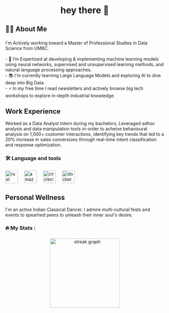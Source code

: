 
<h1 align="center">hey there 👋</h1>

###

<h2 align="left">👩‍💻  About Me</h2>

###

<p align="left">I'm Actively working toward a Master of Professional Studies in Data Science from UMBC.<br><br>- 🔭 I’m Expertized at developing & implementing machine learning models using neural networks, supervised and unsupervised learning methods, and natural language processing approaches. <br>- 📚 I'm currently learning Large Language Models and exploring AI to dive deep into Big Data.<br>- ⚡ In my free time I read newsletters and actively browse big tech workshops to explore in-depth industrial knowledge.</p>


<h2 align="left">Work Experience</h2>
<p align="left"> Worked as a Data Analyst Intern during my bachelors, Leveraged adhoc analysis and data manipulation tools in-order to acheive behavioural analysis on 1,000+ customer interactions, identifying key trends that led to a 20% increase in sales conversions through real-time intent classification and response optimization. <br>
  
<h3 align="left">🛠 Language and tools</h3>

###

<div align="left">
  
 
  <img src="https://cdn.jsdelivr.net/gh/devicons/devicon/icons/rust/rust-original.svg" height="40" alt="rust logo"  />
  <img width="12" />
  

  <img src="https://cdn.jsdelivr.net/gh/devicons/devicon/icons/amazonwebservices/amazonwebservices-line-wordmark.svg" height="40" alt="amazonwebservices logo"  />
  <img width="12" />
  <img src="https://cdn.jsdelivr.net/gh/devicons/devicon/icons/circleci/circleci-plain.svg" height="40" alt="circleci logo"  />
  <img width="12" />
  
  <img src="https://cdn.jsdelivr.net/gh/devicons/devicon/icons/docker/docker-plain-wordmark.svg" height="40" alt="docker logo"  />
</div>

###

<h2 align="left">Personal Wellness</h2>
<p align="left">I'm an active Indian Classical Dancer. I admire multi-cultural fests and events to spearhed peers to unleash their inner soul's desire.<br>
  
<h3 align="left">🔥   My Stats :</h3>

###

<div align="center">
  <img src="https://streak-stats.demolab.com?user=maurodesouza&locale=en&mode=daily&theme=dark&hide_border=false&border_radius=5&order=3" height="220" alt="streak graph"  />
</div>

###
